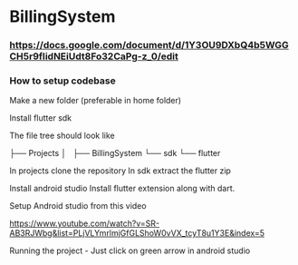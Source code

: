 # BillingSystem

### https://docs.google.com/document/d/1Y3OU9DXbQ4b5WGGCH5r9fIidNEiUdt8Fo32CaPg-z_0/edit

### How to setup codebase

Make a new folder (preferable in home folder)

Install flutter sdk 

The file tree should look like 



├── Projects
│   ├── BillingSystem
└── sdk
    └── flutter

In projects clone the repository
In sdk extract the flutter zip

Install android studio
Install flutter extension along with dart.

Setup Android studio from this video

https://www.youtube.com/watch?v=SR-AB3RJWbg&list=PLjVLYmrlmjGfGLShoW0vVX_tcyT8u1Y3E&index=5

Running the project - Just click on green arrow in android studio
